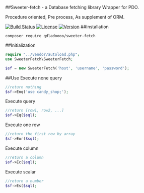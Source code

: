 ##Sweeter-fetch - a Database fetching library
Wrapper for PDO.

Procedure oriented, Pre process, As supplement of ORM.

[![Build Status](https://secure.travis-ci.org/qdladoooo/sweeter-fetch.png?branch=master)](https://travis-ci.org/qdladoooo/sweeter-fetch)
[![License](https://img.shields.io/github/license/mashape/apistatus.svg)](https://opensource.org/licenses/MIT)
[![Version](https://img.shields.io/packagist/vpre/qdladoooo/sweeter-fetch.svg)](https://packagist.org/packages/qdladoooo/sweeter-fetch)
##Installation
```shell
composer require qdladoooo/sweeter-fetch
```
##Initialization
```php
require "../vendor/autoload.php";
use SweeterFetch\SweeterFetch;

$sf = new SweeterFetch('host', 'username', 'password');
```
##Use
Execute none query

```php
//return nothing
$sf->Enq('use candy_shop;');
```

Execute query

```php
//return [row1, row2, ...]
$sf->Eq($sql);
```
Execute one row

```php
//return the first row by array
$sf->Eor($sql);
```

Execute column

```php
//return a column
$sf->Ec($sql);
```

Execute scalar 

```php
//return a number
$sf->Es($sql);
```


